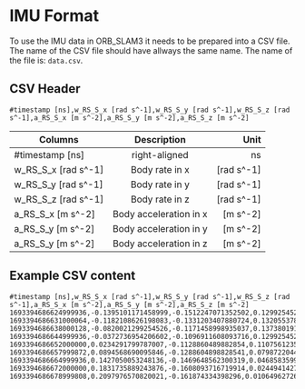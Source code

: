 # IMU Format

To use the IMU data in ORB_SLAM3 it needs to be prepared into a CSV file.
The name of the CSV file should have allways the same name.
The name of the file is: ```data.csv```.

## CSV Header

```
#timestamp [ns],w_RS_S_x [rad s^-1],w_RS_S_y [rad s^-1],w_RS_S_z [rad s^-1],a_RS_S_x [m s^-2],a_RS_S_y [m s^-2],a_RS_S_z [m s^-2]
```

| Columns             | Description                   | Unit  |
| -------------       |:-------------:                |-----:|
| #timestamp [ns]     | right-aligned                 | ns |
| w_RS_S_x [rad s^-1] | Body rate in x                |   [rad s^-1] |
| w_RS_S_y [rad s^-1] | Body rate in y                |   [rad s^-1] |
| w_RS_S_z [rad s^-1] | Body rate in z                |   [rad s^-1] |
| a_RS_S_x [m s^-2]   | Body acceleration in x        |   [m s^-2] |
| a_RS_S_y [m s^-2]   | Body acceleration in y        |   [m s^-2] |
| a_RS_S_y [m s^-2]   | Body acceleration in z        |   [m s^-2] |

## Example CSV content

```
#timestamp [ns],w_RS_S_x [rad s^-1],w_RS_S_y [rad s^-1],w_RS_S_z [rad s^-1],a_RS_S_x [m s^-2],a_RS_S_y [m s^-2],a_RS_S_z [m s^-2]
1693394686624999936,-0.1395101171458999,-0.1512247071352502,0.1299254526091587,9.49400479616307,0.0335731414868105,2.1654676258992804
1693394686631000064,-0.1182108626198083,-0.1331203407880724,0.1320553780617678,9.532374100719425,-0.0191846522781774,2.2494004796163067
1693394686638000128,-0.0820021299254526,-0.1171458998935037,0.1373801916932907,9.573141486810552,-0.0959232613908872,2.352517985611511
1693394686644999936,-0.0372736954206602,-0.1096911608093716,0.1299254526091587,9.645083932853716,-0.1510791366906475,2.462829736211031
1693394686652000000,0.0234291799787007,-0.1128860489882854,0.1107561235356762,9.6810551558753,-0.2014388489208633,2.448441247002398
1693394686657999872,0.0894568690095846,-0.1288604898828541,0.0798722044728434,9.652278177458031,-0.1822541966426858,2.386091127098321
1693394686664999936,0.1427050053248136,-0.1469648562300319,0.0468583599574014,9.630695443645084,-0.1151079136690647,2.26378896882494
1693394686672000000,0.1831735889243876,-0.1608093716719914,0.0244941427050053,9.58273381294964,-0.0455635491606714,2.1630695443645083
1693394686678999808,0.2097976570820021,-0.161874334398296,0.0106496272630457,9.573141486810552,0.0311750599520383,2.050359712230216
```